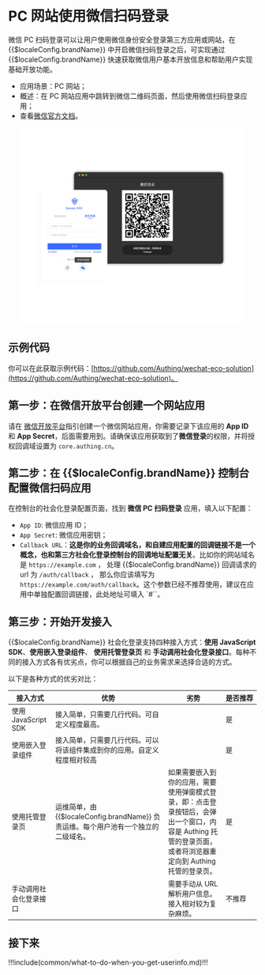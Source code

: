 # PC 网站使用微信扫码登录

<LastUpdated/>

微信 PC 扫码登录可以让用户使用微信身份安全登录第三方应用或网站，在 {{$localeConfig.brandName}} 中开启微信扫码登录之后，可实现通过 {{$localeConfig.brandName}} 快速获取微信用户基本开放信息和帮助用户实现基础开放功能。

- 应用场景：PC 网站；
- 概述：在 PC 网站应用中跳转到微信二维码页面，然后使用微信扫码登录应用；
- 查看[微信官方文档](https://developers.weixin.qq.com/doc/oplatform/Website_App/WeChat_Login/Wechat_Login.html)。

<img src="../images/wechat-pc-scan-login.png" height="400px" style="display:block;margin: 0 auto;"/>

## 示例代码

你可以在此获取示例代码：[https://github.com/Authing/wechat-eco-solution](https://github.com/Authing/wechat-eco-solution)。

## 第一步：在微信开放平台创建一个网站应用

请在 [微信开放平台](https://open.weixin.qq.com/cgi-bin/frame?t=home/web_tmpl&lang=zh_CN)指引创建一个微信网站应用，你需要记录下该应用的 **App ID** 和 **App Secret**，后面需要用到。请确保该应用获取到了**微信登录**的权限，并将授权回调域设置为 `core.authing.cn`。

## 第二步：在 {{$localeConfig.brandName}} 控制台配置微信扫码应用

在控制台的社会化登录配置页面，找到 **微信 PC 扫码登录** 应用，填入以下配置：

- `App ID`: 微信应用 ID；
- `App Secret`: 微信应用密钥；
- `Callback URL`：**这是你的业务回调域名，和自建应用配置的回调链接不是一个概念，也和第三方社会化登录控制台的回调地址配置无关**。比如你的网站域名是 `https://example.com` ， 处理 {{$localeConfig.brandName}} 回调请求的 url 为 `/auth/callback` ， 那么你应该填写为 `https://example.com/auth/callback`。这个参数已经不推荐使用，建议在应用中单独配置回调链接，此处地址可填入 `#``。

## 第三步：开始开发接入

{{$localeConfig.brandName}} 社会化登录支持四种接入方式：**使用 JavaScript SDK**、**使用嵌入登录组件**、 **使用托管登录页** 和 **手动调用社会化登录接口**。每种不同的接入方式各有优劣点，你可以根据自己的业务需求来选择合适的方式。

以下是各种方式的优劣对比：

| 接入方式               | 优势                                                                              | 劣势                                                | <span style="white-space: nowrap;">是否推荐</span> |
| ---------------------- | --------------------------------------------------------------------------------- | --------------------------------------------------- | -------------------------------------------------- |
| 使用 JavaScript SDK    | 接入简单，只需要几行代码。可自定义程度最高。                                      |                                                     | 是                                                 |
| 使用嵌入登录组件       | 接入简单，只需要几行代码。可以将该组件集成到你的应用。自定义程度相对较高          |                                                     | 是                                                 |
| 使用托管登录页         | 运维简单，由 {{$localeConfig.brandName}} 负责运维。每个用户池有一个独立的二级域名。 | 如果需要嵌入到你的应用，需要使用弹窗模式登录，即：点击登录按钮后，会弹出一个窗口，内容是 Authing 托管的登录页面，或者将浏览器重定向到 Authing 托管的登录页。                                | 是                                                 |
| 手动调用社会化登录接口 |                                                                                   | 需要手动从 URL 解析用户信息。接入相对较为复杂麻烦。 | 不推荐                                             |

<StackSelector snippet="social-login" selectLabel="选择接入方式" :order="['sdk', 'embeded-component', 'hosted-page', 'manually']"/>

## 接下来

!!!include(common/what-to-do-when-you-get-userinfo.md)!!!

